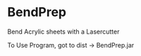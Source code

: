 BendPrep
========

Bend Acrylic sheets with a Lasercutter

To Use Program, got to dist -> BendPrep.jar


